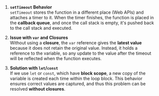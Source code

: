 1. **`setTimeout` Behavior**  
   `setTimeout` stores the function in a different place (Web APIs) and attaches a timer to it. When the timer finishes, the function is placed in the **callback queue**, and once the call stack is empty, it's pushed back to the call stack and executed.

2. **Issue with `var` and Closures**  
   Without using a **closure**, the `var` reference gives the **latest value** because it does not retain the original value. Instead, it holds a reference to the variable, so any update to the value after the timeout will be reflected when the function executes.

3. **Solution with `let`/`const`**  
   If we use `let` or `const`, which have **block scope**, a new copy of the variable is created each time within the loop block. This behavior ensures correct values are captured, and thus this problem can be resolved **without closures**.
